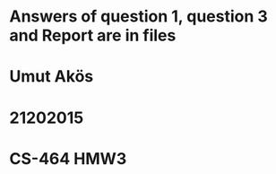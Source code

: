 # Answers of question 1, question 3 and Report are in files #

# Umut Akös
# 21202015
# CS-464 HMW3

